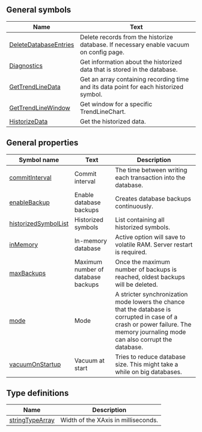 ## General symbols

| Name | Text |
| ---- | ---- |
| [DeleteDatabaseEntries](symbols/DeleteDatabaseEntries.md) | Delete records from the historize database. If necessary enable vacuum on config page. |
| [Diagnostics](symbols/Diagnostics.md) | Get information about the historized data that is stored in the database. |
| [GetTrendLineData](symbols/GetTrendLineData.md) | Get an array containing recording time and its data point for each historized symbol. |
| [GetTrendLineWindow](symbols/GetTrendLineWindow.md) | Get window for a specific TrendLineChart. |
| [HistorizeData](symbols/HistorizeData.md) | Get the historized data. |

## General properties

| Symbol name | Text | Description |
| ----------- | ---- | ----------- |
| [commitInterval](properties/commitInterval.md) | Commit interval | The time between writing each transaction into the database. |
| [enableBackup](properties/enableBackup.md) | Enable database backups | Creates database backups continuously. |
| [historizedSymbolList](properties/historizedSymbolList.md) | Historized symbols | List containing all historized symbols. |
| [inMemory](properties/inMemory.md) | In-memory database | Active option will save to volatile RAM. Server restart is required. |
| [maxBackups](properties/maxBackups.md) | Maximum number of database backups | Once the maximum number of backups is reached, oldest backups will be deleted. |
| [mode](properties/mode.md) | Mode | A stricter synchronization mode lowers the chance that the database is corrupted in case of a crash or power failure. The memory journaling mode can also corrupt the database. |
| [vacuumOnStartup](properties/vacuumOnStartup.md) | Vacuum at start | Tries to reduce database size. This might take a while on big databases. |

## Type definitions

| Name | Description |
| ---- | ----------- |
| [stringTypeArray](definitions/stringTypeArray.md) | Width of the XAxis in milliseconds. |


